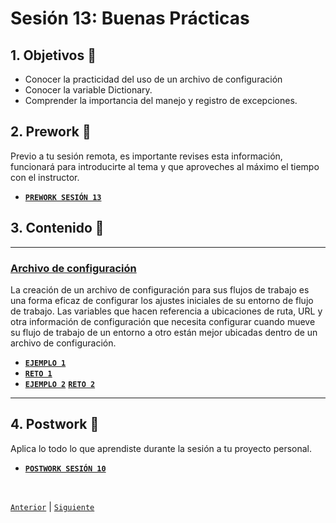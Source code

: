 # Sesión 13: Buenas Prácticas

<div>

## 1. Objetivos :dart:

-	Conocer la practicidad del uso de un archivo de configuración
-	Conocer la variable Dictionary.
-	Comprender la importancia del manejo y registro de excepciones.


## 2. Prework :notebook_with_decorative_cover:

Previo a tu sesión remota, es importante revises esta información, funcionará para introducirte al tema y que aproveches al máximo el tiempo con el instructor.

- [**`PREWORK SESIÓN 13`**](https://github.com/bot-jcris/RPA-UiPath-Pepsico-2021/raw/main/Session-13/material/Prework_%20Sesi%C3%B3n%2013_Buenas%20pr%C3%A1cticas.pdf)

## 3. Contenido :blue_book:

---

### <ins>Archivo de configuración</ins>

La creación de un archivo de configuración para sus flujos de trabajo es una forma eficaz de configurar los ajustes iniciales de su entorno de flujo de trabajo. Las variables que hacen referencia a ubicaciones de ruta, URL y otra información de configuración que necesita configurar cuando mueve su flujo de trabajo de un entorno a otro están mejor ubicadas dentro de un archivo de configuración.

- [**`EJEMPLO 1`**](Example-01/README.md)
- [**`RETO 1`**](Challenge-01/README.md)
- [**`EJEMPLO 2`**](Example-02/README.md)
 [**`RETO 2`**](Challenge-02/README.md)
---

## 4. Postwork :memo:
Aplica lo todo lo que aprendiste durante la sesión a tu proyecto personal.

- [**`POSTWORK SESIÓN 10`**](Postwork/README.md)

<br>

[`Anterior`](../Session-12/README.md) | [`Siguiente`](../Session-14/README.md)

</div>
